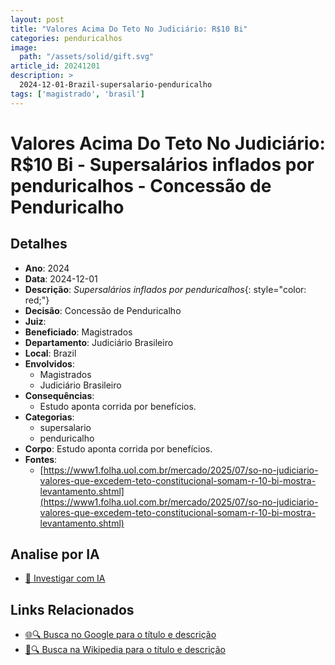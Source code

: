 ```yaml
---
layout: post
title: "Valores Acima Do Teto No Judiciário: R$10 Bi"
categories: penduricalhos 
image:
  path: "/assets/solid/gift.svg"
article_id: 20241201
description: >
  2024-12-01-Brazil-supersalario-penduricalho
tags: ['magistrado', 'brasil']
---
```


# Valores Acima Do Teto No Judiciário: R$10 Bi - Supersalários inflados por penduricalhos - Concessão de Penduricalho

## Detalhes
- **Ano**: 2024
- **Data**: 2024-12-01
- **Descrição**: <i class="fas fa-money-bill-wave"></i> *Supersalários inflados por penduricalhos*{: style="color: red;"}
- **Decisão**: Concessão de Penduricalho
- **Juiz**: 
- **Beneficiado**: Magistrados
- **Departamento**: Judiciário Brasileiro
- **Local**: Brazil
- **Envolvidos**:
  - Magistrados
  - Judiciário Brasileiro
- **Consequências**:
  - Estudo aponta corrida por benefícios.
- **Categorias**:
  - supersalario
  - penduricalho
- **Corpo**: Estudo aponta corrida por benefícios.
- **Fontes**:
  - [https://www1.folha.uol.com.br/mercado/2025/07/so-no-judiciario-valores-que-excedem-teto-constitucional-somam-r-10-bi-mostra-levantamento.shtml](https://www1.folha.uol.com.br/mercado/2025/07/so-no-judiciario-valores-que-excedem-teto-constitucional-somam-r-10-bi-mostra-levantamento.shtml)

## Analise por IA
- [🤖 Investigar com IA](https://www.perplexity.ai/search?q=%22penduricalhos%20judiciais%20Brasil%22%20Valores%20Acima%20Do%20Teto%20No%20Judici%C3%A1rio%3A%20R%2410%20Bi%20Supersal%C3%A1rios%20inflados%20por%20penduricalhos%20Brazil%202024-12-01%20%20Magistrados)

## Links Relacionados
- [🌐🔍 Busca no Google para o título e descrição](https://www.google.com/search?q=%22penduricalhos%20judiciais%20Brasil%22%20Valores%20Acima%20Do%20Teto%20No%20Judici%C3%A1rio%3A%20R%2410%20Bi%20Supersal%C3%A1rios%20inflados%20por%20penduricalhos%20Brazil%202024-12-01%20%20Magistrados)
- [📖🔍 Busca na Wikipedia para o título e descrição](https://pt.wikipedia.org/w/index.php?search=%22penduricalhos%20judiciais%20Brasil%22%20Valores%20Acima%20Do%20Teto%20No%20Judici%C3%A1rio%3A%20R%2410%20Bi%20Supersal%C3%A1rios%20inflados%20por%20penduricalhos%20Brazil%202024-12-01%20%20Magistrados)

